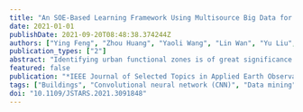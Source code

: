 ```yaml
---
title: "An SOE-Based Learning Framework Using Multisource Big Data for Identifying Urban Functional Zones"
date: 2021-01-01
publishDate: 2021-09-20T08:48:38.374244Z
authors: ["Ying Feng", "Zhou Huang", "Yaoli Wang", "Lin Wan", "Yu Liu", "Yi Zhang", "Xv Shan"]
publication_types: ["2"]
abstract: "Identifying urban functional zones is of great significance for understanding urban structure and urban planning. The rapid growth and open accessibility of multisource big data, including remote sensing imagery and social sensing data, lead to a new way for dynamic identification of urban functional zones. In this article, we propose an SOE (scene– object– economy) based learning framework which integrates scene features from remote sensing imagery, object features from building footprints, and economy features from POIs (points of interest). From these three perspectives, rich information hidden in urban zone is excavated for function identification. Convolutional neural networks are used to extract high-level scene information from remote sensing images with different resolutions. Object features comprising a series of building indicators are constructed by measuring the area, perimeter, floor number, and year of the building. Moreover, we extract socioeconomic characteristics from POIs, which reflect different types of human activities in the urban zone. Last, random forest is used to identify functional zones based on SOE features. We apply the SOE-based framework to Shenzhen datasets and achieve 90.8% in accuracy with remote sensing images of 0.3-m spatial resolution. The experimental results show that the predicting performance of SOE-based framework is significantly better than other traditional methods, and the quantitative contribution of SOE factors is also revealed in determining functionality of urban zones."
featured: false
publication: "*IEEE Journal of Selected Topics in Applied Earth Observations and Remote Sensing*"
tags: ["Buildings", "Convolutional neural network (CNN)", "Data mining", "Feature extraction", "Floors", "multisource big data", "remote sensing", "Remote sensing", "scene-object-economy (SOE)", "Sensors", "Training", "urban functional zone"]
doi: "10.1109/JSTARS.2021.3091848"
---
```


